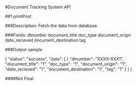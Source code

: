 #Document Tracking System API



##1 printPost

###Description:
Fetch the data from database.

###Fields:
    dtnumber
    document_title
    doc_type
    document_origin
    date_recieved
    document_destination
    tag


###Output sample

{
    "status": "success",
    "data": [
        {
            "dtnumber": "XXXX-XXX1",
            "document_title": "1",
            "doc_type": "1",
            "document_origin": "1",
            "date_recieved": "1",
            "document_destination": "1",
            "tag": "1"
        }
    ]
}



####Not Final
